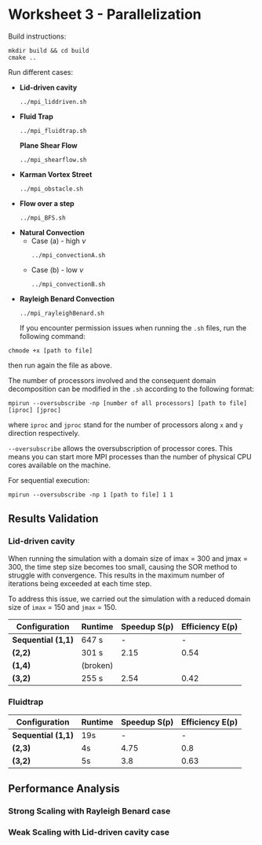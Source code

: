 # Worksheet 3 - Parallelization

Build instructions:

```shell
mkdir build && cd build
cmake ..
```

Run different cases:

- **Lid-driven cavity**
  ```shell
  ../mpi_liddriven.sh
  ```
- **Fluid Trap**
  ```shell
  ../mpi_fluidtrap.sh
  ```
  **Plane Shear Flow**
  ```shell
  ../mpi_shearflow.sh
  ```
- **Karman Vortex Street**
  ```shell
  ../mpi_obstacle.sh
  ```
- **Flow over a step**
  ```shell
  ../mpi_BFS.sh
  ```
- **Natural Convection**
  - Case (a) - high $\nu$
    ```shell
    ../mpi_convectionA.sh
    ```
  - Case (b) - low $\nu$
    ```shell
    ../mpi_convectionB.sh
    ```
- **Rayleigh Benard Convection**
  ```shell
  ../mpi_rayleighBenard.sh
  ```
  If you encounter permission issues when running the `.sh` files, run the following command:

```
chmode +x [path to file]
```

then run again the file as above.

The number of processors involved and the consequent domain decomposition can be modified in the `.sh` according to the following format:

```
mpirun --oversubscribe -np [number of all processors] [path to file] [iproc] [jproc]
```

where `iproc` and `jproc` stand for the number of processors along `x` and `y` direction respectively.

`--oversubscribe` allows the oversubscription of processor cores. This means you can start more MPI processes than the number of physical CPU cores available on the machine.

For sequential execution:

```
mpirun --oversubscribe -np 1 [path to file] 1 1
```

## Results Validation

### Lid-driven cavity

When running the simulation with a domain size of imax = 300 and jmax = 300, the time step size becomes too small, causing the SOR method to struggle with convergence. This results in the maximum number of iterations being exceeded at each time step.

To address this issue, we carried out the simulation with a reduced domain size of `imax` = 150 and `jmax` = 150.

| Configuration        | Runtime  | Speedup S(p) | Efficiency E(p) |
| -------------------- | -------- | ------------ | --------------- |
| **Sequential (1,1)** | 647 s    | -            | -               |
| **(2,2)**            | 301 s    | 2.15         | 0.54            |
| **(1,4)**            | (broken) |              |                 |
| **(3,2)**            | 255 s    | 2.54         | 0.42            |

### Fluidtrap

| Configuration        | Runtime | Speedup S(p) | Efficiency E(p) |
| -------------------- | ------- | ------------ | --------------- |
| **Sequential (1,1)** | 19s     | -            | -               |
| **(2,3)**            | 4s      | 4.75         | 0.8             |
| **(3,2)**            | 5s      | 3.8          | 0.63            |

## Performance Analysis

### Strong Scaling with Rayleigh Benard case

### Weak Scaling with Lid-driven cavity case
